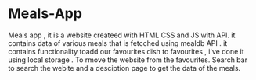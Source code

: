 # Meals-App
Meals app , it is a website createed with HTML CSS and JS with API. it contains data of various meals that is fetcched using mealdb API . it contains functionality toadd our favourites dish to favourites , i've done it using local storage . To rmove the website from the favourites. Search bar to search the webite and a desciption page to get the data of the meals.
